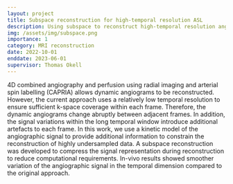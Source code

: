 ```yaml
---
layout: project
title: Subspace reconstruction for high-temporal resolution ASL
description: Using subspace to reconstruct high-temporal resolution angiography based on the kinetic model
img: /assets/img/subspace.png
importance: 1
category: MRI reconstruction
date: 2022-10-01
enddate: 2023-06-01
supervisor: Thomas Okell
---
```


4D combined angiography and perfusion using radial imaging and arterial spin labelling (CAPRIA) allows dynamic angiograms to be reconstructed. However, the current approach uses a relatively low temporal resolution to ensure sufficient k-space coverage within each frame. Therefore, the dynamic angiograms change abruptly between adjacent frames. In addition, the signal variations within the long temporal window introduce additional artefacts to each frame. In this work, we use a kinetic model of the angiographic signal to provide additional information to constrain the reconstruction of highly undersampled data. A subspace reconstruction was developed to compress the signal representation during reconstruction to reduce computational requirements. In-vivo results showed smoother variation of the angiographic signal in the temporal dimension compared to the original approach.